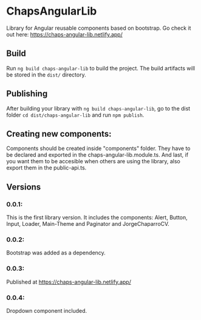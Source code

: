 # ChapsAngularLib

Library for Angular reusable components based on bootstrap. Go check it out here: https://chaps-angular-lib.netlify.app/

## Build

Run `ng build chaps-angular-lib` to build the project. The build artifacts will be stored in the `dist/` directory.

## Publishing

After building your library with `ng build chaps-angular-lib`, go to the dist folder `cd dist/chaps-angular-lib` and run `npm publish`.

## Creating new components: 
Components should be created inside "components" folder. They have to be declared and exported in the chaps-angular-lib.module.ts. And last, if you want them to be accesible when others are using the library, also export them in the public-api.ts. 

## Versions

### 0.0.1:
This is the first library version. It includes the components: Alert, Button, Input, Loader, Main-Theme and Paginator and JorgeChaparroCV. 

### 0.0.2:
Bootstrap was added as a dependency. 

### 0.0.3: 
Published at https://chaps-angular-lib.netlify.app/

### 0.0.4: 
Dropdown component included.  